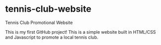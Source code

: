 # tennis-club-website
Tennis Club Promotional Website

This is my first GitHub project! This is a simple website built in HTML/CSS and Javascript to promote a local tennis club.
